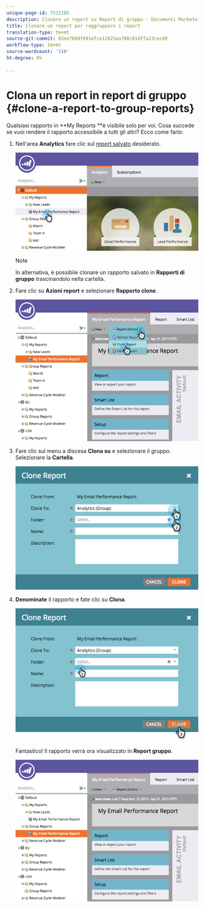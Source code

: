 ```yaml
---
unique-page-id: 7512105
description: Clonare un report su Report di gruppo - Documenti Marketo - Documentazione di prodotto
title: Clonare un report per raggruppare i report
translation-type: tm+mt
source-git-commit: 03ee7b69f691efce12825aa708c81dffa23cecd9
workflow-type: tm+mt
source-wordcount: '110'
ht-degree: 0%

---
```



# Clona un report in report di gruppo {#clone-a-report-to-group-reports}

Qualsiasi rapporto in **My Reports **è visibile solo per voi. Cosa succede se vuoi rendere il rapporto accessibile a tutti gli altri? Ecco come farlo:

1. Nell&#39;area **Analytics** fare clic sul [report salvato](/help/marketo/product-docs/reporting/basic-reporting/creating-reports/save-a-report.md) desiderato.

   ![](assets/image2015-4-21-11-3a25-3a54.png)

   >[!NOTE]
   >
   >In alternativa, è possibile clonare un rapporto salvato in **Rapporti di gruppo** trascinandolo nella cartella.

1. Fare clic su **Azioni report** e selezionare **Rapporto clone**.

   ![](assets/image2015-4-21-11-3a29-3a32.png)

1. Fare clic sul menu a discesa **Clona su** e selezionare il gruppo. Selezionare la **Cartella**.

   ![](assets/image2015-4-21-11-3a32-3a0.png)

1. **Denominate** il rapporto e fate clic su  **Clona**.

   ![](assets/image2015-4-21-11-3a33-3a11.png)

   Fantastico! Il rapporto verrà ora visualizzato in **Report gruppo**.

   ![](assets/image2015-4-21-11-3a37-3a25.png)
